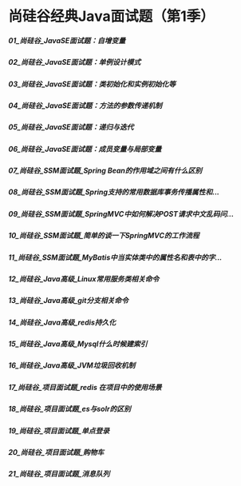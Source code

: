 尚硅谷经典Java面试题（第1季）
========

##### 01_尚硅谷_JavaSE面试题：自增变量
##### 02_尚硅谷_JavaSE面试题：单例设计模式
##### 03_尚硅谷_JavaSE面试题：类初始化和实例初始化等
##### 04_尚硅谷_JavaSE面试题：方法的参数传递机制
##### 05_尚硅谷_JavaSE面试题：递归与迭代
##### 06_尚硅谷_JavaSE面试题：成员变量与局部变量
##### 07_尚硅谷_SSM面试题_Spring Bean的作用域之间有什么区别
##### 08_尚硅谷_SSM面试题_Spring支持的常用数据库事务传播属性和...
##### 09_尚硅谷_SSM面试题_SpringMVC中如何解决POST请求中文乱码问...
##### 10_尚硅谷_SSM面试题_简单的谈一下SpringMVC的工作流程
##### 11_尚硅谷_SSM面试题_MyBatis中当实体类中的属性名和表中的字...
##### 12_尚硅谷_Java高级_Linux常用服务类相关命令
##### 13_尚硅谷_Java高级_git分支相关命令
##### 14_尚硅谷_Java高级_redis持久化
##### 15_尚硅谷_Java高级_Mysql什么时候建索引
##### 16_尚硅谷_Java高级_JVM垃圾回收机制
##### 17_尚硅谷_项目面试题_redis 在项目中的使用场景
##### 18_尚硅谷_项目面试题_es与solr的区别
##### 19_尚硅谷_项目面试题_单点登录
##### 20_尚硅谷_项目面试题_购物车
##### 21_尚硅谷_项目面试题_消息队列
